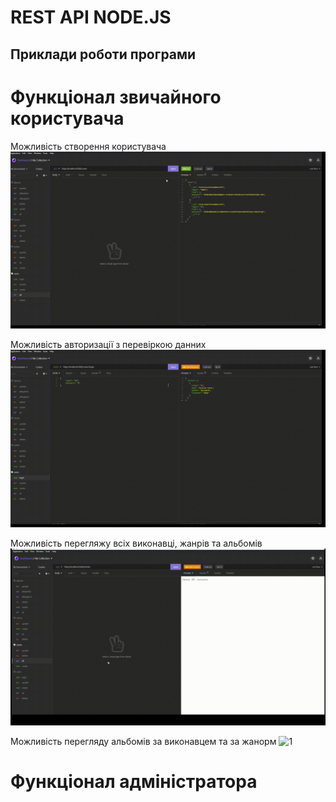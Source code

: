 # REST API NODE.JS

## Приклади роботи програми

# Функціонал звичайного користувача
Можливість створення користувача
![1](./media/1.gif)

Можливість авторизації з перевіркою данних
![1](./media/2.gif)

Можливість перегляжу всіх виконавці, жанрів та альбомів
![1](./media/3.gif)

Можливість перегляду альбомів за виконавцем та за жанорм
![1](./media/4.gif)


# Функціонал адміністратора

